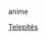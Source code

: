 anime

[Telepítés](https://github.com/bozo22/subarashii-neptun/releases/latest/download/subarashii-neptun.user.js)
